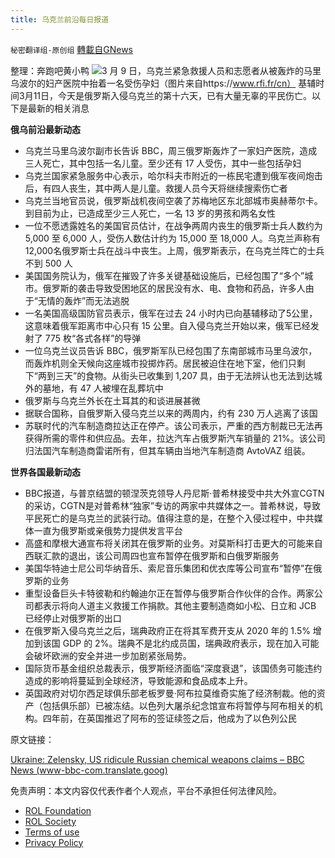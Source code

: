 ```yaml
---
title: 乌克兰前沿每日报道
---
```

`秘密翻译组-原创组` [轉載自GNews](https://gnews.org/zh-hans/2141887/)

整理：奔跑吧黄小鸭
![](https://assets.gnews.org/wp-content/uploads/2022/03/3-58.jpg)3 月 9 日，乌克兰紧急救援人员和志愿者从被轰炸的马里乌波尔的妇产医院中抬着一名受伤孕妇（图片来自https://www.rfi.fr/cn）
基辅时间3月11日，今天是俄罗斯入侵乌克兰的第十六天，已有大量无辜的平民伤亡。以下是最新的相关消息

**俄乌前沿最新动态**

- 乌克兰马里乌波尔副市长告诉 BBC，周三俄罗斯轰炸了一家妇产医院，造成三人死亡，其中包括一名儿童。至少还有 17 人受伤，其中一些包括孕妇
- 乌克兰国家紧急服务中心表示，哈尔科夫市附近的一栋民宅遭到俄军夜间炮击后，有四人丧生，其中两人是儿童。救援人员今天将继续搜索伤亡者
- 乌克兰当地官员说，俄罗斯战机夜间空袭了苏梅地区东北部城市奥赫蒂尔卡。到目前为止，已造成至少三人死亡，一名 13 岁的男孩和两名女性
- 一位不愿透露姓名的美国官员估计，在战争两周内丧生的俄罗斯士兵人数约为 5,000 至 6,000 人，受伤人数估计约为 15,000 至 18,000 人。乌克兰声称有12,000名俄罗斯士兵在战斗中丧生。上周，俄罗斯表示，在乌克兰阵亡的士兵不到 500 人
- 美国国务院认为，俄军在摧毁了许多关键基础设施后，已经包围了“多个”城市。俄罗斯的袭击导致受困地区的居民没有水、电、食物和药品，许多人由于“无情的轰炸”而无法逃脱
- 一名美国高级国防官员表示，俄军在过去 24 小时内已向基辅移动了5公里，这意味着俄军距离市中心只有 15 公里。自入侵乌克兰开始以来，俄军已经发射了 775 枚“各式各样”的导弹
- 一位乌克兰议员告诉 BBC，俄罗斯军队已经包围了东南部城市马里乌波尔，而轰炸机则全天候向这座城市投掷炸药。居民被迫住在地下室，他们只剩下“两到三天”的食物。从街头已收集到 1,207 具，由于无法辨认也无法到达城外的墓地，有 47 人被埋在乱葬坑中
- 俄罗斯与乌克兰外长在土耳其的和谈进展甚微
- 据联合国称，自俄罗斯入侵乌克兰以来的两周内，约有 230 万人逃离了该国
- 苏联时代的汽车制造商拉达正在停产。该公司表示，严重的西方制裁已无法再获得所需的零件和供应品。去年，拉达汽车占俄罗斯汽车销量的 21%。该公司归法国汽车制造商雷诺所有，但其车辆由当地汽车制造商 AvtoVAZ 组装。


**世界各国最新动态**

- BBC报道，与普京结盟的顿涅茨克领导人丹尼斯·普希林接受中共大外宣CGTN的采访，CGTN是对普希林“独家”专访的两家中共媒体之一。普希林说，导致平民死亡的是乌克兰的武装行动。值得注意的是，在整个入侵过程中，中共媒体一直为俄罗斯或亲俄势力提供发言平台
- 高盛和摩根大通宣布将关闭其在俄罗斯的业务。对莫斯科打击更大的可能来自西联汇款的退出，该公司周四也宣布暂停在俄罗斯和白俄罗斯服务
- 美国华特迪士尼公司华纳音乐、索尼音乐集团和优衣库等公司宣布“暂停”在俄罗斯的业务
- 重型设备巨头卡特彼勒和约翰迪尔正在暂停与俄罗斯合作伙伴的合作。两家公司都表示将向人道主义救援工作捐款。其他主要制造商如小松、日立和 JCB 已经停止对俄罗斯的出口
- 在俄罗斯入侵乌克兰之后，瑞典政府正在将其军费开支从 2020 年的 1.5% 增加到该国 GDP 的 2%。瑞典不是北约成员国，瑞典政府表示，现在加入可能会破坏欧洲的安全并进一步加剧紧张局势。
- 国际货币基金组织总裁表示，俄罗斯经济面临“深度衰退”，该国债务可能违约造成的影响将蔓延到全球经济，导致能源和食品成本上升。
- 英国政府对切尔西足球俱乐部老板罗曼·阿布拉莫维奇实施了经济制裁。他的资产（包括俱乐部）已被冻结。以色列大屠杀纪念馆宣布将暂停与阿布相关的机构。四年前，在英国推迟了阿布的签证续签之后，他成为了以色列公民


原文链接：

[Ukraine: Zelensky, US ridicule Russian chemical weapons claims – BBC News (www-bbc-com.translate.goog)](https://www-bbc-com.translate.goog/news/live/world-europe-60685883?_x_tr_sl=en&amp;_x_tr_tl=zh-CN&amp;_x_tr_hl=zh-CN&amp;_x_tr_pto=sc)

 

免责声明：本文内容仅代表作者个人观点，平台不承担任何法律风险。

- [ROL Foundation](https://rolfoundation.org/)
- [ROL Society](https://rolsociety.org/)
- [Terms of use](https://gnews.org/terms-of-use-3/)
- [Privacy Policy](https://gnews.org/privacy-policy/)
